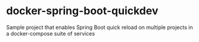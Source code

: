 # docker-spring-boot-quickdev
Sample project that enables Spring Boot quick reload on multiple projects in a docker-compose suite of services
